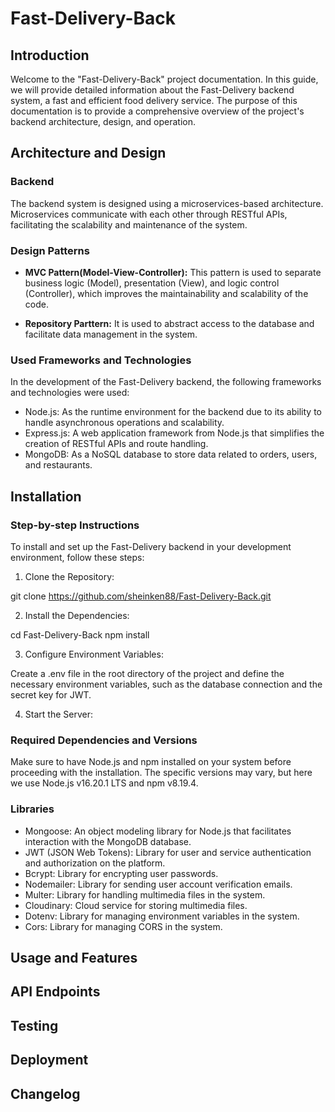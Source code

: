# Fast-Delivery-Back

## Introduction

Welcome to the "Fast-Delivery-Back" project documentation. In this guide, we will provide detailed information about the Fast-Delivery backend system, a fast and efficient food delivery service. The purpose of this documentation is to provide a comprehensive overview of the project's backend architecture, design, and operation.

## Architecture and Design

### Backend

The backend system is designed using a microservices-based architecture. Microservices communicate with each other through RESTful APIs, facilitating the scalability and maintenance of the system.

### Design Patterns

- **MVC Pattern(Model-View-Controller):** This pattern is used to separate business logic (Model), presentation (View), and logic control (Controller), which improves the maintainability and scalability of the code.

- **Repository Parttern:** It is used to abstract access to the database and facilitate data management in the system.

### Used Frameworks and Technologies

In the development of the Fast-Delivery backend, the following frameworks and technologies were used:

- Node.js: As the runtime environment for the backend due to its ability to handle asynchronous operations and scalability.
- Express.js: A web application framework from Node.js that simplifies the creation of RESTful APIs and route handling.
- MongoDB: As a NoSQL database to store data related to orders, users, and restaurants.

## Installation

### Step-by-step Instructions

To install and set up the Fast-Delivery backend in your development environment, follow these steps:

1. Clone the Repository:

git clone https://github.com/sheinken88/Fast-Delivery-Back.git

2. Install the Dependencies:

cd Fast-Delivery-Back
npm install

3. Configure Environment Variables:

Create a .env file in the root directory of the project and define the necessary environment variables, such as the database connection and the secret key for JWT.

4. Start the Server:

### Required Dependencies and Versions

Make sure to have Node.js and npm installed on your system before proceeding with the installation. The specific versions may vary, but here we use Node.js v16.20.1 LTS and npm v8.19.4.

### Libraries

- Mongoose: An object modeling library for Node.js that facilitates interaction with the MongoDB database.
- JWT (JSON Web Tokens): Library for user and service authentication and authorization on the platform.
- Bcrypt: Library for encrypting user passwords.
- Nodemailer: Library for sending user account verification emails.
- Multer: Library for handling multimedia files in the system.
- Cloudinary: Cloud service for storing multimedia files.
- Dotenv: Library for managing environment variables in the system.
- Cors: Library for managing CORS in the system.

## Usage and Features

## API Endpoints

## Testing

## Deployment

## Changelog
